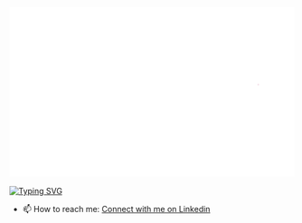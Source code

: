 <p align="center">
      <img src="assets/divyanshi.gif" alt="Image" width="662px" height="300px" />
</p>

[![Typing SVG](https://readme-typing-svg.demolab.com?font=Fira+Code&size=30&pause=1000&color=EA4C89&center=true&vCenter=true&random=true&width=780&height=70&lines=5%2B+years+of+professional+experience;Frontend+web+and+app+developer;Web+accessibility;React%2C+Typescript%2C+Next+and+JavaScript+Enthusiastic)](https://git.io/typing-svg)

- 📫 How to reach me: [Connect with me on Linkedin](https://www.linkedin.com/in/divya5rastogi/)

<!--
**Divya-5/divyanshirastogi** is a ✨ _special_ ✨ repository because its `README.md` (this file) appears on your GitHub profile.

Here are some ideas to get you started:

- 🔭 I’m currently working on ...
- 🌱 I’m currently learning ...
- 👯 I’m looking to collaborate on ...
- 🤔 I’m looking for help with ...
- 💬 Ask me about ...
- 📫 How to reach me: ...
- 😄 Pronouns: ...
- ⚡ Fun fact: ...
-->
